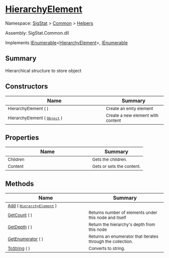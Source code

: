 # [HierarchyElement](./HierarchyElement.md)

Namespace: [SigStat]() > [Common](./../README.md) > [Helpers](./README.md)

Assembly: SigStat.Common.dll

Implements [IEnumerable](https://docs.microsoft.com/en-us/dotnet/api/System.Collections.Generic.IEnumerable-1)\<[HierarchyElement](./HierarchyElement.md)>, [IEnumerable](https://docs.microsoft.com/en-us/dotnet/api/System.Collections.IEnumerable)

## Summary
Hierarchical structure to store object

## Constructors

| Name | Summary | 
| --- | --- | 
| <sub>HierarchyElement (  )</sub><img style="cursor:not-allowed; width:200px;"/>| <sub>Create an emty element</sub>| <br>
| <sub>HierarchyElement ( [`Object`](https://docs.microsoft.com/en-us/dotnet/api/System.Object) )</sub><img style="cursor:not-allowed; width:200px;"/>| <sub>Create a new element with content</sub>| <br>


## Properties

| Name | Summary | 
| --- | --- | 
| <sub>Children</sub><img style="cursor:not-allowed; width:200px;"/>| <sub>Gets the children.</sub>| <br>
| <sub>Content</sub><img style="cursor:not-allowed; width:200px;"/>| <sub>Gets or sets the content.</sub>| <br>


## Methods

| Name | Summary | 
| --- | --- | 
| <sub>[Add](./Methods/HierarchyElement-100664053.md) ( [`HierarchyElement`](./HierarchyElement.md) )</sub><img style="cursor:not-allowed; width:200px;"/>| <sub></sub>| <br>
| <sub>[GetCount](./Methods/HierarchyElement-100664055.md) (  )</sub><img style="cursor:not-allowed; width:200px;"/>| <sub>Returns number of elements under this node and itself</sub>| <br>
| <sub>[GetDepth](./Methods/HierarchyElement-100664054.md) (  )</sub><img style="cursor:not-allowed; width:200px;"/>| <sub>Return the hierarchy's depth from this node</sub>| <br>
| <sub>[GetEnumerator](./Methods/HierarchyElement-100664057.md) (  )</sub><img style="cursor:not-allowed; width:200px;"/>| <sub>Returns an enumerator that iterates through the collection.</sub>| <br>
| <sub>[ToString](./Methods/HierarchyElement-100664056.md) (  )</sub><img style="cursor:not-allowed; width:200px;"/>| <sub>Converts to string.</sub>| <br>


